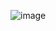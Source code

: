 ![image](https://user-images.githubusercontent.com/57495194/226639492-93499fcb-a071-4072-b99c-e64b1ed3e8d3.png)

